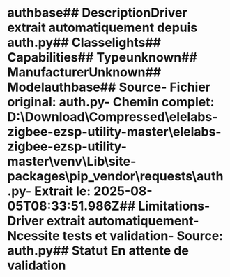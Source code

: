 # authbase##  DescriptionDriver extrait automatiquement depuis auth.py##  Classelights##  Capabilities##  Typeunknown##  ManufacturerUnknown##  Modelauthbase##  Source- **Fichier original**: auth.py- **Chemin complet**: D:\Download\Compressed\elelabs-zigbee-ezsp-utility-master\elelabs-zigbee-ezsp-utility-master\venv\Lib\site-packages\pip\_vendor\requests\auth.py- **Extrait le**: 2025-08-05T08:33:51.986Z##  Limitations- Driver extrait automatiquement- Ncessite tests et validation- Source: auth.py##  Statut En attente de validation